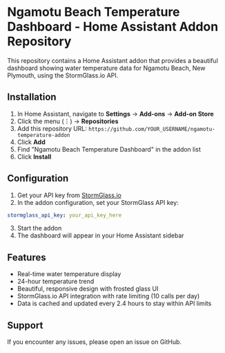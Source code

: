 # Ngamotu Beach Temperature Dashboard - Home Assistant Addon Repository

This repository contains a Home Assistant addon that provides a beautiful dashboard showing water temperature data for Ngamotu Beach, New Plymouth, using the StormGlass.io API.

## Installation

1. In Home Assistant, navigate to **Settings** → **Add-ons** → **Add-on Store**
2. Click the menu (⋮) → **Repositories**
3. Add this repository URL: `https://github.com/YOUR_USERNAME/ngamotu-temperature-addon`
4. Click **Add**
5. Find "Ngamotu Beach Temperature Dashboard" in the addon list
6. Click **Install**

## Configuration

1. Get your API key from [StormGlass.io](https://stormglass.io)
2. In the addon configuration, set your StormGlass API key:

```yaml
stormglass_api_key: your_api_key_here
```

3. Start the addon
4. The dashboard will appear in your Home Assistant sidebar

## Features
- Real-time water temperature display
- 24-hour temperature trend
- Beautiful, responsive design with frosted glass UI
- StormGlass.io API integration with rate limiting (10 calls per day)
- Data is cached and updated every 2.4 hours to stay within API limits

## Support

If you encounter any issues, please open an issue on GitHub.